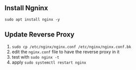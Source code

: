 ## Install Ngninx

`sudo apt install nginx -y`

## Update Reverse Proxy
1. `sudo cp /etc/nginx/nginx.conf /etc/nginx/nginx.conf.bk`
2. edit the `nginx.conf` file to have the reverse proxy in it
3. test with `sudo nginx -t`
4. apply `sudo systemctl restart nginx`